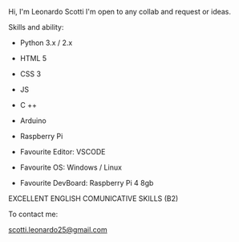 Hi, I'm Leonardo Scotti 
I'm open to any collab and request or ideas. 

Skills and ability:

- Python 3.x / 2.x
- HTML 5
- CSS 3
- JS
- C ++

- Arduino
- Raspberry Pi








- Favourite Editor: VSCODE
- Favourite OS: Windows / Linux
- Favourite DevBoard: Raspberry Pi 4 8gb

EXCELLENT ENGLISH COMUNICATIVE SKILLS (B2) 

To contact me:

scotti.leonardo25@gmail.com


